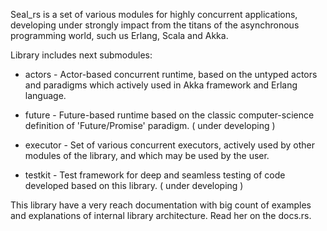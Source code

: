 Seal_rs is a set of various modules for highly concurrent applications, developing under strongly impact from the titans of the asynchronous programming world, such us Erlang, Scala and Akka.

Library includes next submodules:
* actors - Actor-based concurrent runtime, based on the untyped actors and paradigms which actively used in Akka framework and Erlang language.

* future - Future-based runtime based on the classic computer-science definition of 'Future/Promise' paradigm. ( under developing )

* executor - Set of various concurrent executors, actively used by other modules of the library, and which may be used by the user.

* testkit - Test framework for deep and seamless testing of code developed based on this library. ( under developing )

This library have a very reach documentation with big count of examples and explanations of internal library architecture. Read her on the docs.rs.